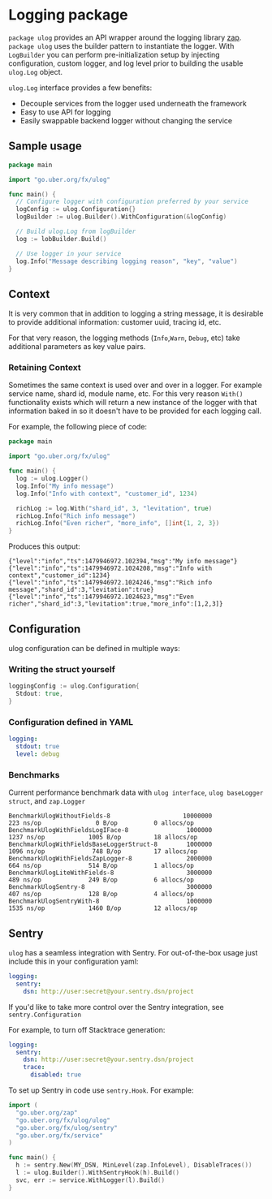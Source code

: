 # Logging package

`package ulog` provides an API wrapper around the logging library
[zap](https://github.com/uber-go/zap). `package ulog` uses the builder pattern
to instantiate the logger. With `LogBuilder` you can perform pre-initialization
setup by injecting configuration, custom logger, and log level prior to building
the usable `ulog.Log` object.

`ulog.Log` interface provides a few benefits:

- Decouple services from the logger used underneath the framework
- Easy to use API for logging
- Easily swappable backend logger without changing the service

## Sample usage

```go
package main

import "go.uber.org/fx/ulog"

func main() {
  // Configure logger with configuration preferred by your service
  logConfig := ulog.Configuration{}
  logBuilder := ulog.Builder().WithConfiguration(&logConfig)

  // Build ulog.Log from logBuilder
  log := lobBuilder.Build()

  // Use logger in your service
  log.Info("Message describing logging reason", "key", "value")
}
```

## Context

It is very common that in addition to logging a string message, it is desirable
to provide additional information: customer uuid, tracing id, etc.

For that very reason, the logging methods (`Info`,`Warn`, `Debug`, etc) take
additional parameters as key value pairs.

### Retaining Context

Sometimes the same context is used over and over in a logger. For example
service name, shard id, module name, etc. For this very reason `With()`
functionality exists which will return a new instance of the logger with
that information baked in so it doesn't have to be provided
for each logging call.

For example, the following piece of code:

```go
package main

import "go.uber.org/fx/ulog"

func main() {
  log := ulog.Logger()
  log.Info("My info message")
  log.Info("Info with context", "customer_id", 1234)

  richLog := log.With("shard_id", 3, "levitation", true)
  richLog.Info("Rich info message")
  richLog.Info("Even richer", "more_info", []int{1, 2, 3})
}
```

Produces this output:

```
{"level":"info","ts":1479946972.102394,"msg":"My info message"}
{"level":"info","ts":1479946972.1024208,"msg":"Info with context","customer_id":1234}
{"level":"info","ts":1479946972.1024246,"msg":"Rich info message","shard_id":3,"levitation":true}
{"level":"info","ts":1479946972.1024623,"msg":"Even richer","shard_id":3,"levitation":true,"more_info":[1,2,3]}
```

## Configuration

ulog configuration can be defined in multiple ways:

### Writing the struct yourself

```go
loggingConfig := ulog.Configuration{
  Stdout: true,
}
```

### Configuration defined in YAML

```yaml
logging:
  stdout: true
  level: debug
```

### Benchmarks

Current performance benchmark data with `ulog interface`,
`ulog baseLogger struct`, and `zap.Logger`

```
BenchmarkUlogWithoutFields-8                    10000000               223 ns/op               0 B/op          0 allocs/op
BenchmarkUlogWithFieldsLogIFace-8                1000000              1237 ns/op            1005 B/op         18 allocs/op
BenchmarkUlogWithFieldsBaseLoggerStruct-8        1000000              1096 ns/op             748 B/op         17 allocs/op
BenchmarkUlogWithFieldsZapLogger-8               2000000               664 ns/op             514 B/op          1 allocs/op
BenchmarkUlogLiteWithFields-8                    3000000               489 ns/op             249 B/op          6 allocs/op
BenchmarkUlogSentry-8                            3000000               407 ns/op             128 B/op          4 allocs/op
BenchmarkUlogSentryWith-8                        1000000              1535 ns/op            1460 B/op         12 allocs/op
```

## Sentry

`ulog` has a seamless integration with Sentry. For out-of-the-box usage
just include this in your configuration yaml:

```yaml
logging:
  sentry:
    dsn: http://user:secret@your.sentry.dsn/project
```

If you'd like to take more control over the Sentry integration, see
`sentry.Configuration`

For example, to turn off Stacktrace generation:

```yaml
logging:
  sentry:
    dsn: http://user:secret@your.sentry.dsn/project
    trace:
      disabled: true
```

To set up Sentry in code use `sentry.Hook`. For example:

```go
import (
  "go.uber.org/zap"
  "go.uber.org/fx/ulog/ulog"
  "go.uber.org/fx/ulog/sentry"
  "go.uber.org/fx/service"
)

func main() {
  h := sentry.New(MY_DSN, MinLevel(zap.InfoLevel), DisableTraces())
  l := ulog.Builder().WithSentryHook(h).Build()
  svc, err := service.WithLogger(l).Build()
}
```
